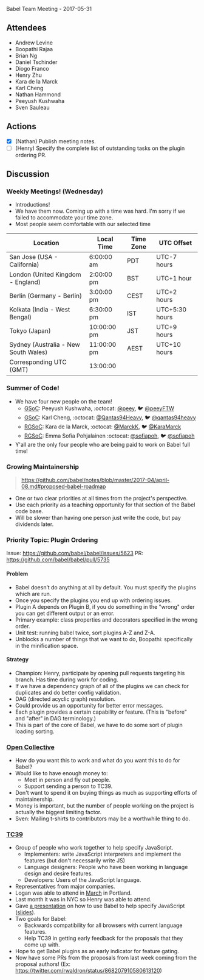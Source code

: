 Babel Team Meeting - 2017-05-31
 
## Attendees
- Andrew Levine
- Boopathi Rajaa
- Brian Ng
- Daniel Tschinder
- Diogo Franco
- Henry Zhu
- Kara de la Marck
- Karl Cheng
- Nathan Hammond
- Peeyush Kushwaha
- Sven Sauleau
 
## Actions
 
- [X] (Nathan) Publish meeting notes.
- [ ] (Henry) Specify the complete list of outstanding tasks on the plugin ordering PR.
 
## Discussion
 
### Weekly Meetings! (Wednesday)
 
- Introductions!
- We have them now. Coming up with a time was hard. I'm sorry if we failed to accommodate your time zone.
- Most people seem comfortable with our selected time

|Location | Local Time | Time Zone | UTC Offset|
|---|---|---|---|
|San Jose (USA - California) | 6:00:00 am | PDT | UTC-7 hours|
|London (United Kingdom - England) | 2:00:00 pm | BST | UTC+1 hour|
|Berlin (Germany - Berlin) |  3:00:00 pm | CEST | UTC+2 hours|
|Kolkata (India - West Bengal) | 6:30:00 pm | IST | UTC+5:30 hours|
|Tokyo (Japan) | 10:00:00 pm | JST | UTC+9 hours|
|Sydney (Australia - New South Wales) | 11:00:00 pm | AEST | UTC+10 hours|
|Corresponding UTC (GMT) |  13:00:00|
 
### Summer of Code!
 
- We have four new people on the team!
  - [GSoC](https://twitter.com/gsoc): Peeyush Kushwaha, :octocat: [@peey](https://github.com/peey), :bird: [@peeyFTW](https://twitter.com/peeyFTW)
  - [GSoC](https://twitter.com/gsoc): Karl Cheng, :octocat: [@Qantas94Heavy](https://github.com/Qantas94Heavy), :bird: [@qantas94heavy](https://twitter.com/qantas94heavy)
  - [RGSoC](https://twitter.com/RailsGirlsSoC): Kara de la Marck, :octocat: [@MarckK](https://github.com/MarckK), :bird: [@KaraMarck](https://twitter.com/KaraMarck)
  - [RGSoC](https://twitter.com/RailsGirlsSoC): Emma Sofia Pohjalainen :octocat: [@sofiapoh](https://github.com/sofiapoh), :bird: [@sofiapoh](https://twitter.com/sofiapoh)
- Y'all are the only four people who are being paid to work on Babel full time!
 
### Growing Maintainership
 
> https://github.com/babel/notes/blob/master/2017-04/april-08.md#proposed-babel-roadmap
 
- One or two clear priorities at all times from the project's perspective.
- Use each priority as a teaching opportunity for that section of the Babel code base.
- Will be slower than having one person just write the code, but pay dividends later.
 
### Priority Topic: Plugin Ordering
 
Issue: https://github.com/babel/babel/issues/5623
PR: https://github.com/babel/babel/pull/5735

#### Problem

- Babel doesn’t do anything at all by default. You must specify the plugins which are run.
- Once you specify the plugins you end up with ordering issues.
- Plugin A depends on Plugin B, if you do something in the "wrong" order you can get different output or an error.
- Primary example: class properties and decorators specified in the wrong order.
- Unit test: running babel twice, sort plugins A-Z and Z-A.
- Unblocks a number of things that we want to do, Boopathi: specifically in the minification space.

#### Strategy

- Champion: Henry, participate by opening pull requests targeting his branch. Has time during work for coding.
- If we have a dependency graph of all of the plugins we can check for duplicates and do better config validation.
- DAG (directed acyclic graph) resolution.
- Could provide us an opportunity for better error messages.
- Each plugin provides a certain capability or feature. (This is "before" and "after" in DAG terminology.)
- This is part of the core of Babel, we have to do some sort of plugin loading sorting.
 
### [Open Collective](https://opencollective.com/babel)
 
- How do you want this to work and what do you want this to do for Babel?
- Would like to have enough money to:
  - Meet in person and fly out people.
  - Support sending a person to TC39.
- Don't want to spend it on buying things as much as supporting efforts of maintainership.
- Money is important, but the number of people working on the project is actually the biggest limiting factor.
- Sven: Mailing t-shirts to contributors may be a worthwhile thing to do.
 
### [TC39](https://github.com/tc39)
 
- Group of people who work together to help specify JavaScript.
  - Implementers: write JavaScript interpreters and implement the features (but don't necessarily write JS)
  - Language designers: People who have been working in language design and desire features.
  - Developers: Users of the JavaScript language.
- Representatives from major companies.
- Logan was able to attend in [March](https://github.com/rwaldron/tc39-notes/blob/master/es8/2017-03/mar-21.md) in Portland.
- Last month it was in NYC so Henry was able to attend.
- Gave [a presentation](https://twitter.com/kosamari/status/867443846698987520) on how to use Babel to help specify JavaScript ([slides](https://github.com/hzoo/role-of-babel-in-js)).
- Two goals for Babel:
  - Backwards compatibility for all browsers with current language features.
  - Help TC39 in getting early feedback for the proposals that they come up with.
- Hope to get Babel plugins as an early indicator for feature gating.
- Now have some PRs from the proposals from last week coming from the proposal authors! (Ex: https://twitter.com/rwaldron/status/868207910580613120)
